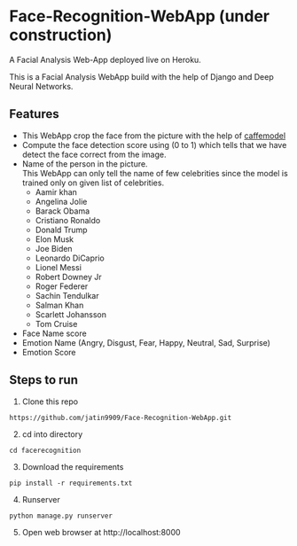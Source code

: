 # Face-Recognition-WebApp (under construction)
A Facial Analysis Web-App deployed live on Heroku.

This is a Facial Analysis WebApp build with the help of Django and Deep Neural Networks. 

## Features
- This WebApp crop the face from the picture with the help of <a href="https://github.com/opencv/opencv_3rdparty/blob/dnn_samples_face_detector_20170830/res10_300x300_ssd_iter_140000.caffemodel"> caffemodel </a>
- Compute the face detection score using (0 to 1) which tells that we have detect the face correct from the image. 
- Name of the person in the picture. <br> This WebApp can only tell the name of few celebrities since the model is trained only on given list of celebrities. <br> 
  <ul>
  <li>Aamir khan</li>
  <li>Angelina Jolie</li>
  <li>Barack Obama</li>
  <li>Cristiano Ronaldo</li>
  <li>Donald Trump</li>
  <li>Elon Musk</li>
  <li>Joe Biden</li>
  <li>Leonardo DiCaprio</li>
  <li>Lionel Messi</li>
  <li>Robert Downey Jr</li>
  <li>Roger Federer</li>
  <li>Sachin Tendulkar</li>
  <li>Salman Khan</li>
  <li>Scarlett Johansson</li>
  <li>Tom Cruise</li>
  </ul>
-  Face Name score
-  Emotion Name (Angry, Disgust, Fear, Happy, Neutral, Sad, Surprise)
-  Emotion Score

## Steps to run
1. Clone this repo
```
https://github.com/jatin9909/Face-Recognition-WebApp.git
```
2. cd into directory
```
cd facerecognition
```
3. Download the requirements
```
pip install -r requirements.txt
```
4. Runserver
```
python manage.py runserver
```
5. Open web browser at http://localhost:8000
